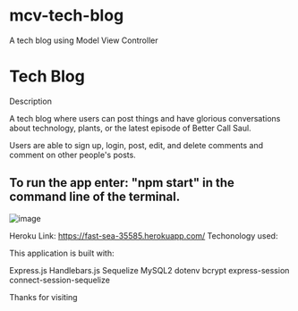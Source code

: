 # mcv-tech-blog
A tech blog using Model View Controller

# Tech Blog

Description

A tech blog where users can post things and have glorious conversations about technology, plants, or the latest episode of Better Call Saul. 

Users are able to sign up, login, post, edit, and delete comments and comment on other people's posts.   

## To run the app enter: "npm start" in the command line of the terminal.

![image](https://user-images.githubusercontent.com/96952755/180025612-0bd37fc5-c12b-4ef2-b887-784a904fcce8.png)




Heroku Link: https://fast-sea-35585.herokuapp.com/
Techonology used:

This application is built with:

Express.js
Handlebars.js
Sequelize
MySQL2
dotenv
bcrypt
express-session
connect-session-sequelize

Thanks for visiting
